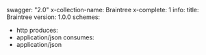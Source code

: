 swagger: "2.0"
x-collection-name: Braintree
x-complete: 1
info:
  title: Braintree
  version: 1.0.0
schemes:
- http
produces:
- application/json
consumes:
- application/json